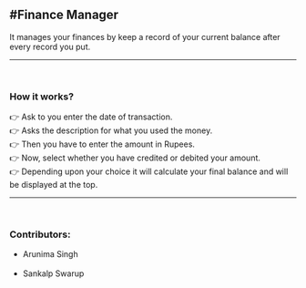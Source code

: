 <h2>#Finance Manager</h2>
It manages your finances by keep a record of your current balance after every record you put.
<br>
<hr style="dotted">
<br>

<h3>How it works?</h3>
👉 Ask to you enter the date of transaction.<br>
👉 Asks the description for what you used the money.<br>
👉 Then you have to enter the amount in Rupees.<br>
👉 Now, select whether you have credited or debited your amount.<br>
👉 Depending upon your choice it will calculate your final balance and will be displayed at the top.
<br>
<hr style="dotted">
<br>

<h3>Contributors:</h3>
<ul>
      <li>Arunima Singh </li><br>
      <li>Sankalp Swarup</li><br>
<!--       <li>▪ </li><br>
      <li>▪ </li><br> -->
</ul>
